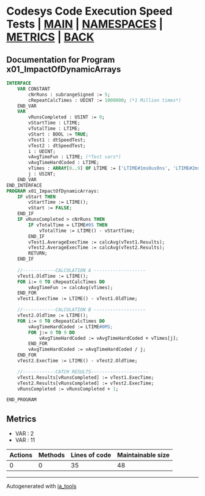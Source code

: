 # Codesys Code Execution Speed Tests | [MAIN] | [NAMESPACES] | [METRICS] | [BACK]  

## Documentation for Program x01_ImpactOfDynamicArrays  

```pascal
INTERFACE
    VAR CONSTANT
        cNrRuns : subrangeSigned := 5;
        cRepeatCalcTimes : UDINT := 1000000; (*1 Million times*)
    END_VAR
    VAR 
        vRunsCompleted : USINT := 0;
        vStartTime : LTIME;
        vTotalTime : LTIME;
        vStart : BOOL := TRUE;
        vTest1 : dtSpeedTest;
        vTest2 : dtSpeedTest;
        i : UDINT;
        vAvgTimeFun : LTIME; (*Test vars*)
        vAvgTimeHardCoded : LTIME;
        vTimes : ARRAY[0..9] OF LTIME := ['LTIME#1ms0us0ns', 'LTIME#2ms0us0ns', 'LTIME#3ms0us0ns', 'LTIME#4ms0us0ns', 'LTIME#5ms0us0ns', 'LTIME#6ms0us0ns', 'LTIME#7ms0us0ns', 'LTIME#8ms0us0ns', 'LTIME#9ms0us0ns', 'LTIME#10ms0us0ns'];
        j : USINT;
    END_VAR
END_INTERFACE
PROGRAM x01_ImpactOfDynamicArrays:
    IF vStart THEN
    	vStartTime := LTIME();
    	vStart := FALSE;
    END_IF
    IF vRunsCompleted > cNrRuns THEN
    	IF vTotalTime = LTIME#0S THEN
    		vTotalTime := LTIME() - vStartTime;
    	END_IF
    	vTest1.AverageExecTime := calcAvg(vTest1.Results);
    	vTest2.AverageExecTime := calcAvg(vTest2.Results);
    	RETURN;
    END_IF
    	
    //------------CALCULATION A -------------------
    vTest1.OldTime := LTIME();
    FOR i:= 0 TO cRepeatCalcTimes DO
    	vAvgTimeFun := calcAvg(vTimes);
    END_FOR
    vTest1.ExecTime := LTIME() - vTest1.OldTime;

    //------------CALCULATION B -------------------
    vTest2.OldTime := LTIME();
    FOR i:= 0 TO cRepeatCalcTimes DO
    	vAvgTimeHardCoded := LTIME#0MS;
    	FOR j:= 0 TO 9 DO
    		vAvgTimeHardCoded := vAvgTimeHardCoded + vTimes[j];
    	END_FOR
    	vAvgTimeHardCoded := vAvgTimeHardCoded / j;
    END_FOR
    vTest2.ExecTime := LTIME() - vTest2.OldTime;

    //------------CATCH RESULTS---------------------
    vTest1.Results[vRunsCompleted] := vTest1.ExecTime;
    vTest2.Results[vRunsCompleted] := vTest2.ExecTime;
    vRunsCompleted := vRunsCompleted + 1;

END_PROGRAM
```

## Metrics  

- VAR : 2
- VAR : 11

| Actions | Methods | Lines of code | Maintainable size |
| ------- | ------- | ------------- | ----------------- |
| 0 | 0 | 35 | 48 |

---
Autogenerated with [ia_tools](https://github.com/tkucic/ia_tools)  

[MAIN]: ../../../../index_st.md
[NAMESPACES]: ../../nsList_st.md
[METRICS]: ../../../metrics_st.md
[BACK]: ../nsMain_st.md

